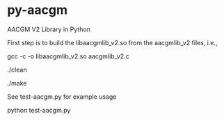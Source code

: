 # py-aacgm
AACGM V2 Library in Python

First step is to build the libaacgmlib_v2.so from the aacgmlib_v2 files, i.e., 

gcc -c -o libaacgmlib_v2.so aacgmlib_v2.c

./clean

./make

See test-aacgm.py for example usage

python test-aacgm.py
